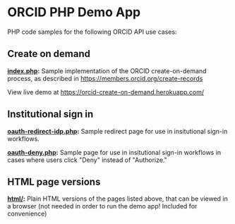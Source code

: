 # ORCID PHP Demo App

PHP code samples for the following ORCID API use cases:

## Create on demand
**[index.php](index.php):** Sample implementation of the ORCID create-on-demand process, as described in https://members.orcid.org/create-records

View live demo at https://orcid-create-on-demand.herokuapp.com/

## Institutional sign in

**[oauth-redirect-idp.php](oauth-redirect-idp.php):** Sample redirect page for use in insitutional sign-in workflows.

**[oauth-deny.php](oauth-deny.php):** Sample page for use in insitutional sign-in workflows in cases where users click "Deny" instead of "Authorize."

## HTML page versions

**[html/](html/):** Plain HTML versions of the pages listed above, that can be viewed in a browser (not needed in order to run the demo app! Included for convenience)
